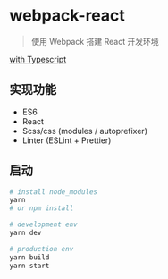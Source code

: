 # webpack-react

> 使用 Webpack 搭建 React 开发环境

[with Typescript](https://github.com/haledc/webpack-react/tree/ts)

## 实现功能

- ES6
- React
- Scss/css (modules / autoprefixer)
- Linter (ESLint + Prettier)

## 启动

```bash
# install node_modules
yarn
# or npm install

# development env
yarn dev

# production env
yarn build
yarn start
```

